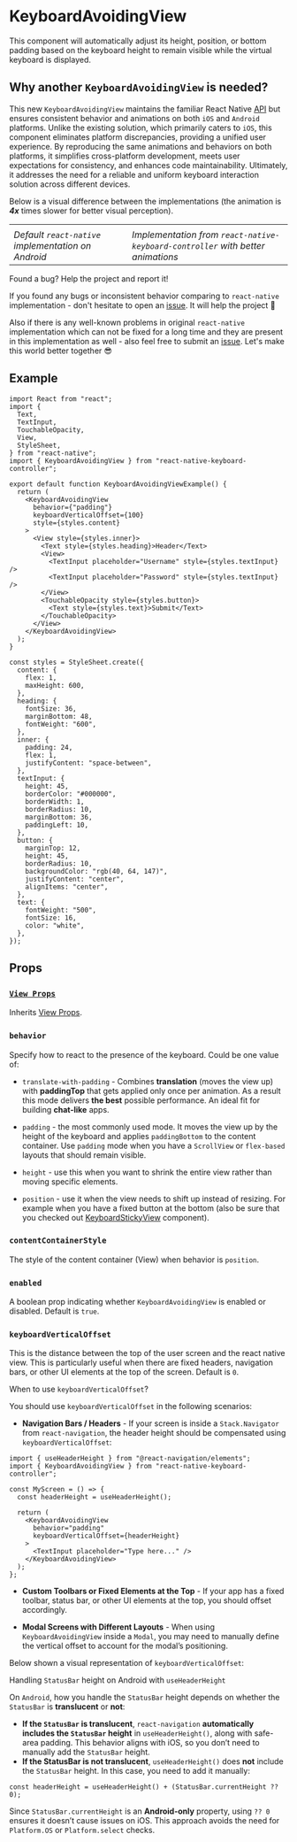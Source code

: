 # KeyboardAvoidingView

This component will automatically adjust its height, position, or bottom padding based on the keyboard height to remain visible while the virtual keyboard is displayed.

## Why another `KeyboardAvoidingView` is needed?[​](/react-native-keyboard-controller/pr-preview/pr-998/docs/api/components/keyboard-avoiding-view.md#why-another-keyboardavoidingview-is-needed "Direct link to why-another-keyboardavoidingview-is-needed")

This new `KeyboardAvoidingView` maintains the familiar React Native [API](https://reactnative.dev/docs/keyboardavoidingview) but ensures consistent behavior and animations on both `iOS` and `Android` platforms. Unlike the existing solution, which primarily caters to `iOS`, this component eliminates platform discrepancies, providing a unified user experience. By reproducing the same animations and behaviors on both platforms, it simplifies cross-platform development, meets user expectations for consistency, and enhances code maintainability. Ultimately, it addresses the need for a reliable and uniform keyboard interaction solution across different devices.

Below is a visual difference between the implementations (the animation is ***4x*** times slower for better visual perception).

<!-- -->

|                                                    |                                                                                 |
| -------------------------------------------------- | ------------------------------------------------------------------------------- |
|                                                    |                                                                                 |
| *Default `react-native` implementation on Android* | *Implementation from `react-native-keyboard-controller` with better animations* |

Found a bug? Help the project and report it!

If you found any bugs or inconsistent behavior comparing to `react-native` implementation - don't hesitate to open an [issue](https://github.com/kirillzyusko/react-native-keyboard-controller/issues/new?assignees=kirillzyusko\&labels=bug\&template=bug_report.md\&title=). It will help the project 🙏

Also if there is any well-known problems in original `react-native` implementation which can not be fixed for a long time and they are present in this implementation as well - also feel free to submit an [issue](https://github.com/kirillzyusko/react-native-keyboard-controller/issues/new?assignees=kirillzyusko\&labels=bug\&template=bug_report.md\&title=). Let's make this world better together 😎

## Example[​](/react-native-keyboard-controller/pr-preview/pr-998/docs/api/components/keyboard-avoiding-view.md#example "Direct link to Example")

```
import React from "react";
import {
  Text,
  TextInput,
  TouchableOpacity,
  View,
  StyleSheet,
} from "react-native";
import { KeyboardAvoidingView } from "react-native-keyboard-controller";

export default function KeyboardAvoidingViewExample() {
  return (
    <KeyboardAvoidingView
      behavior={"padding"}
      keyboardVerticalOffset={100}
      style={styles.content}
    >
      <View style={styles.inner}>
        <Text style={styles.heading}>Header</Text>
        <View>
          <TextInput placeholder="Username" style={styles.textInput} />
          <TextInput placeholder="Password" style={styles.textInput} />
        </View>
        <TouchableOpacity style={styles.button}>
          <Text style={styles.text}>Submit</Text>
        </TouchableOpacity>
      </View>
    </KeyboardAvoidingView>
  );
}

const styles = StyleSheet.create({
  content: {
    flex: 1,
    maxHeight: 600,
  },
  heading: {
    fontSize: 36,
    marginBottom: 48,
    fontWeight: "600",
  },
  inner: {
    padding: 24,
    flex: 1,
    justifyContent: "space-between",
  },
  textInput: {
    height: 45,
    borderColor: "#000000",
    borderWidth: 1,
    borderRadius: 10,
    marginBottom: 36,
    paddingLeft: 10,
  },
  button: {
    marginTop: 12,
    height: 45,
    borderRadius: 10,
    backgroundColor: "rgb(40, 64, 147)",
    justifyContent: "center",
    alignItems: "center",
  },
  text: {
    fontWeight: "500",
    fontSize: 16,
    color: "white",
  },
});
```

## Props[​](/react-native-keyboard-controller/pr-preview/pr-998/docs/api/components/keyboard-avoiding-view.md#props "Direct link to Props")

### [`View Props`](https://reactnative.dev/docs/view#props)[​](/react-native-keyboard-controller/pr-preview/pr-998/docs/api/components/keyboard-avoiding-view.md#view-props "Direct link to view-props")

Inherits [View Props](https://reactnative.dev/docs/view#props).

### `behavior`[​](/react-native-keyboard-controller/pr-preview/pr-998/docs/api/components/keyboard-avoiding-view.md#behavior "Direct link to behavior")

Specify how to react to the presence of the keyboard. Could be one value of:

* `translate-with-padding` - Combines **translation** (moves the view up) with **paddingTop** that gets applied only once per animation. As a result this mode delivers **the best** possible performance. An ideal fit for building **chat-like** apps.

* `padding` - the most commonly used mode. It moves the view up by the height of the keyboard and applies `paddingBottom` to the content container. Use `padding` mode when you have a `ScrollView` or `flex-based` layouts that should remain visible.

* `height` - use this when you want to shrink the entire view rather than moving specific elements.

* `position` - use it when the view needs to shift up instead of resizing. For example when you have a fixed button at the bottom (also be sure that you checked out [KeyboardStickyView](/react-native-keyboard-controller/pr-preview/pr-998/docs/api/components/keyboard-sticky-view.md) component).

### `contentContainerStyle`[​](/react-native-keyboard-controller/pr-preview/pr-998/docs/api/components/keyboard-avoiding-view.md#contentcontainerstyle "Direct link to contentcontainerstyle")

The style of the content container (View) when behavior is `position`.

### `enabled`[​](/react-native-keyboard-controller/pr-preview/pr-998/docs/api/components/keyboard-avoiding-view.md#enabled "Direct link to enabled")

A boolean prop indicating whether `KeyboardAvoidingView` is enabled or disabled. Default is `true`.

### `keyboardVerticalOffset`[​](/react-native-keyboard-controller/pr-preview/pr-998/docs/api/components/keyboard-avoiding-view.md#keyboardverticaloffset "Direct link to keyboardverticaloffset")

This is the distance between the top of the user screen and the react native view. This is particularly useful when there are fixed headers, navigation bars, or other UI elements at the top of the screen. Default is `0`.

<!-- -->

When to use `keyboardVerticalOffset`?

You should use `keyboardVerticalOffset` in the following scenarios:

* **Navigation Bars / Headers** - If your screen is inside a `Stack.Navigator` from `react-navigation`, the header height should be compensated using `keyboardVerticalOffset`:

```
import { useHeaderHeight } from "@react-navigation/elements";
import { KeyboardAvoidingView } from "react-native-keyboard-controller";

const MyScreen = () => {
  const headerHeight = useHeaderHeight();

  return (
    <KeyboardAvoidingView
      behavior="padding"
      keyboardVerticalOffset={headerHeight}
    >
      <TextInput placeholder="Type here..." />
    </KeyboardAvoidingView>
  );
};
```

* **Custom Toolbars or Fixed Elements at the Top** - If your app has a fixed toolbar, status bar, or other UI elements at the top, you should offset accordingly.

* **Modal Screens with Different Layouts** - When using `KeyboardAvoidingView` inside a `Modal`, you may need to manually define the vertical offset to account for the modal’s positioning.

Below shown a visual representation of `keyboardVerticalOffset`:

Handling `StatusBar` height on Android with `useHeaderHeight`

On `Android`, how you handle the `StatusBar` height depends on whether the `StatusBar` is **translucent** or **not**:

* **If the `StatusBar` is translucent**, `react-navigation` **automatically includes the `StatusBar` height** in `useHeaderHeight()`, along with safe-area padding. This behavior aligns with iOS, so you don’t need to manually add the `StatusBar` height.
* **If the StatusBar is not translucent**, `useHeaderHeight()` does **not** include the `StatusBar` height. In this case, you need to add it manually:

```
const headerHeight = useHeaderHeight() + (StatusBar.currentHeight ?? 0);
```

Since `StatusBar.currentHeight` is an **Android-only** property, using `?? 0` ensures it doesn’t cause issues on iOS. This approach avoids the need for `Platform.OS` or `Platform.select` checks.

